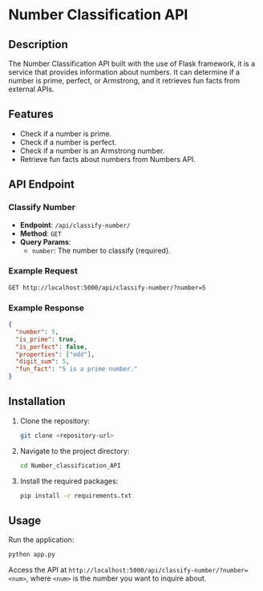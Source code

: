 # Number Classification API

## Description
The Number Classification API built with the use of Flask framework, it is a service that provides information about numbers. It can determine if a number is prime, perfect, or Armstrong, and it retrieves fun facts from external APIs.

## Features
- Check if a number is prime.
- Check if a number is perfect.
- Check if a number is an Armstrong number.
- Retrieve fun facts about numbers from Numbers API.


## API Endpoint
### Classify Number
- **Endpoint**: `/api/classify-number/`
- **Method**: `GET`
- **Query Params**:
  - `number`: The number to classify (required).

### Example Request
```
GET http://localhost:5000/api/classify-number/?number=5
```

### Example Response
```json
{
  "number": 5,
  "is_prime": true,
  "is_perfect": false,
  "properties": ["odd"],
  "digit_sum": 5,
  "fun_fact": "5 is a prime number."
}
```

## Installation
1. Clone the repository:
   ```bash
   git clone <repository-url>
   ```
2. Navigate to the project directory:
   ```bash
   cd Number_classification_API
   ```
3. Install the required packages:
   ```bash
   pip install -r requirements.txt
   ```

## Usage
Run the application:
```bash
python app.py
```
Access the API at `http://localhost:5000/api/classify-number/?number=<num>`, where `<num>` is the number you want to inquire about.

